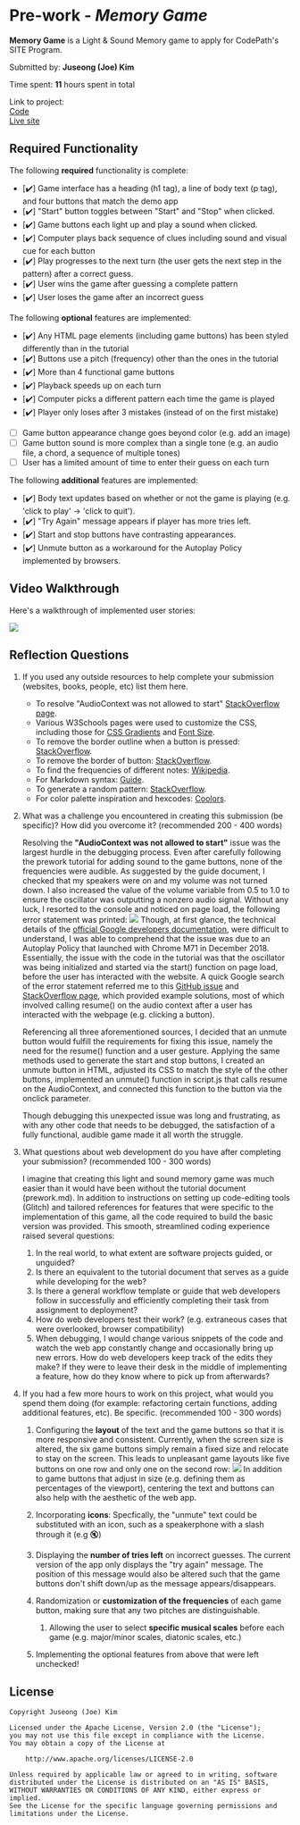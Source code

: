 # Pre-work - *Memory Game*

**Memory Game** is a Light & Sound Memory game to apply for CodePath's SITE Program. 

Submitted by: **Juseong (Joe) Kim**

Time spent: **11** hours spent in total

Link to project:  
[Code](https://glitch.com/edit/#!/jazzy-memories)  
[Live site](https://jazzy-memories.glitch.me)

## Required Functionality

The following **required** functionality is complete:

* [:heavy_check_mark:] Game interface has a heading (h1 tag), a line of body text (p tag), and four buttons that match the demo app
* [:heavy_check_mark:] "Start" button toggles between "Start" and "Stop" when clicked. 
* [:heavy_check_mark:] Game buttons each light up and play a sound when clicked. 
* [:heavy_check_mark:] Computer plays back sequence of clues including sound and visual cue for each button
* [:heavy_check_mark:] Play progresses to the next turn (the user gets the next step in the pattern) after a correct guess. 
* [:heavy_check_mark:] User wins the game after guessing a complete pattern
* [:heavy_check_mark:] User loses the game after an incorrect guess

The following **optional** features are implemented:

* [:heavy_check_mark:] Any HTML page elements (including game buttons) has been styled differently than in the tutorial
* [:heavy_check_mark:] Buttons use a pitch (frequency) other than the ones in the tutorial
* [:heavy_check_mark:] More than 4 functional game buttons
* [:heavy_check_mark:] Playback speeds up on each turn
* [:heavy_check_mark:] Computer picks a different pattern each time the game is played
* [:heavy_check_mark:] Player only loses after 3 mistakes (instead of on the first mistake)
* [ ] Game button appearance change goes beyond color (e.g. add an image)
* [ ] Game button sound is more complex than a single tone (e.g. an audio file, a chord, a sequence of multiple tones)
* [ ] User has a limited amount of time to enter their guess on each turn

The following **additional** features are implemented:

- [:heavy_check_mark:] Body text updates based on whether or not the game is playing (e.g. 'click to play' -> 'click to quit').
- [:heavy_check_mark:] "Try Again" message appears if player has more tries left.
- [:heavy_check_mark:] Start and stop buttons have contrasting appearances.
- [:heavy_check_mark:] Unmute button as a workaround for the Autoplay Policy implemented by browsers.


## Video Walkthrough

Here's a walkthrough of implemented user stories:  
  
![](https://i.imgur.com/bFwJMyj.gif)


## Reflection Questions
1. If you used any outside resources to help complete your submission (websites, books, people, etc) list them here.  
    + To resolve "AudioContext was not allowed to start" [StackOverflow page](https://stackoverflow.com/questions/55026293/google-chrome-javascript-issue-in-getting-user-audio-the-audiocontext-was-not).
    + Various W3Schools pages were used to customize the CSS, including those for [CSS Gradients](https://www.w3schools.com/css/css3_gradients.asp) and [Font Size](https://www.w3schools.com/cssref/pr_font_font-size.asp).
    + To remove the border outline when a button is pressed: [StackOverflow](https://stackoverflow.com/questions/3397113/how-to-remove-focus-border-outline-around-text-input-boxes-chrome).
    + To remove the border of button: [StackOverflow](https://stackoverflow.com/questions/26860884/how-to-remove-the-border-line-in-a-div-css).
    + To find the frequencies of different notes: [Wikipedia](https://en.wikipedia.org/wiki/Piano_key_frequencies).
    + For Markdown syntax: [Guide](https://www.markdownguide.org/basic-syntax/).
    + To generate a random pattern: [StackOverflow](https://stackoverflow.com/questions/4959975/generate-random-number-between-two-numbers-in-javascript).
    + For color palette inspiration and hexcodes: [Coolors](https://coolors.co/).
  

2. What was a challenge you encountered in creating this submission (be specific)? How did you overcome it? (recommended 200 - 400 words) 
  
    Resolving the **"AudioContext was not allowed to start"** issue was the largest hurdle in the debugging process.
Even after carefully following the prework tutorial for adding sound to the game buttons, none of the frequencies
were audible. As suggested by the guide document, I checked that my speakers were on and my volume was not turned down.
I also increased the value of the volume variable from 0.5 to 1.0 to ensure the oscillator was outputting a nonzero audio signal.
Without any luck, I resorted to the console and noticed on page load, the following error statement was printed:
![](https://i.imgur.com/AiaC5p2.png)
Though, at first glance, the technical details of the
[official Google developers documentation](https://developers.google.com/web/updates/2017/09/autoplay-policy-changes#webaudio),
were difficult to understand,
I was able to comprehend that the issue was due to an Autoplay Policy that launched with Chrome M71 in December 2018.
Essentially, the issue with the code in the tutorial was that the oscillator was being initialized and started via the start() function
on page load, before the user has interacted with the website.
A quick Google search of the error statement referred me to this [GitHub issue](https://github.com/Tonejs/Tone.js/issues/341) and
[StackOverflow page](https://stackoverflow.com/questions/55026293/google-chrome-javascript-issue-in-getting-user-audio-the-audiocontext-was-not),
which provided example solutions, most of which involved calling resume() on the audio context after a user has interacted
with the webpage (e.g. clicking a button).  
  
    Referencing all three aforementioned sources, I decided that an unmute button would
fulfill the requirements for fixing this issue, namely the need for the resume() function and a user gesture. Applying the
same methods used to generate the start and stop buttons, I created an unmute button in HTML, adjusted its CSS to match the
style of the other buttons, implemented an unmute() function in script.js that calls resume on the AudioContext, and connected
this function to the button via the onclick parameter.
  
    Though debugging this unexpected issue was long and frustrating, as with any other code that needs to be debugged,
    the satisfaction of a fully functional, audible game made it all worth the struggle.


3. What questions about web development do you have after completing your submission? (recommended 100 - 300 words)  

    I imagine that creating this light and sound memory game was much easier than it would have been without the
    tutorial document (prework.md). In addition to instructions on setting up code-editing tools (Glitch) and tailored references
    for features that were specific to the implementation of this game, all the code required to build the basic version was
    provided. This smooth, streamlined coding experience raised several questions:
    
    1. In the real world, to what extent are software projects guided, or unguided?
    1. Is there an equivalent to the tutorial document that serves as a guide while developing for the web?
    1. Is there a general workflow template or guide that web developers follow in successfully and efficiently
    completing their task from assignment to deployment?
    1. How do web developers test their work? (e.g. extraneous cases that were overlooked, browser compatibility)
    1. When debugging, I would change various snippets of the code and watch the web app constantly change and
    occasionally bring up new errors. How do web developers keep track of the edits they make? If they were to leave their desk
    in the middle of implementing a feature, how do they know where to pick up from afterwards?


4. If you had a few more hours to work on this project, what would you spend them doing (for example: refactoring certain functions, adding additional features, etc). Be specific. (recommended 100 - 300 words)    
    1. Configuring the **layout** of the text and the game buttons so that it is more responsive and consistent. Currently, when
    the screen size is altered, the six game buttons simply remain a fixed size and relocate to stay on the screen. This leads
    to unpleasant game layouts like five buttons on one row and only one on the second row:
    ![](https://i.imgur.com/j4Mgm0R.png)
    In addition to game buttons that adjust in size (e.g. defining them as percentages of the viewport), centering the text
    and buttons can also help with the aesthetic of the web app.

    1. Incorporating **icons**: Specfically, the "unmute" text could be substituted with an icon, such as a speakerphone
    with a slash through it (e.g :mute:)
    
    1. Displaying the **number of tries left** on incorrect guesses. The current version of the app only displays the
    "try again" message. The position of this message would also be altered such that the game buttons don't shift
    down/up as the message appears/disappears.
    
    1. Randomization or **customization of the frequencies** of each game button, making sure that any two pitches are distinguishable.
        1. Allowing the user to select **specific musical scales** before each game
        (e.g. major/minor scales, diatonic scales, etc.)
    
    1. Implementing the optional features from above that were left unchecked!



## License

    Copyright Juseong (Joe) Kim

    Licensed under the Apache License, Version 2.0 (the "License");
    you may not use this file except in compliance with the License.
    You may obtain a copy of the License at

        http://www.apache.org/licenses/LICENSE-2.0

    Unless required by applicable law or agreed to in writing, software
    distributed under the License is distributed on an "AS IS" BASIS,
    WITHOUT WARRANTIES OR CONDITIONS OF ANY KIND, either express or implied.
    See the License for the specific language governing permissions and
    limitations under the License.
